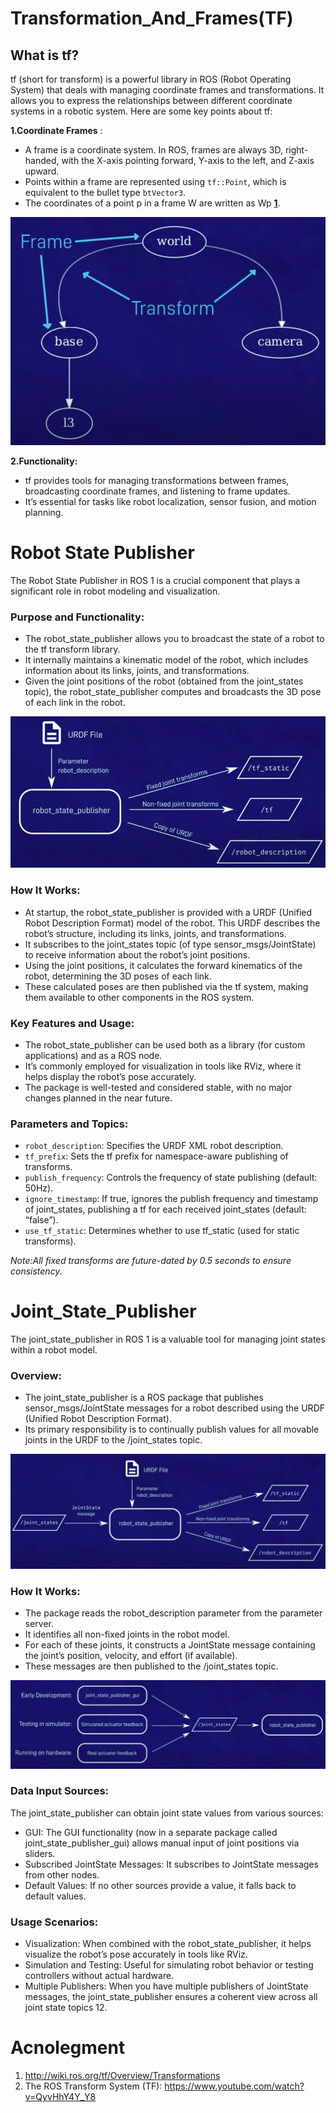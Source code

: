# Transformation_And_Frames(TF)

## What is tf?

tf (short for transform) is a powerful library in ROS (Robot Operating System) that deals with managing coordinate frames and transformations. It allows you to express the relationships between different coordinate systems in a robotic system. Here are some key points about tf:

**1.Coordinate Frames** :
  * A frame is a coordinate system. In ROS, frames are always 3D, right-handed, with the X-axis pointing forward, Y-axis to the left, and Z-axis upward.
  * Points within a frame are represented using `tf::Point`, which is equivalent to the bullet type `btVector3`.
  * The coordinates of a point p in a frame W are written as Wp [**1**](http://wiki.ros.org/tf/Overview/Transformations).

![frames and transforms](<images/frames and transforms.png>)

**2.Functionality:**
  * tf provides tools for managing transformations between frames, broadcasting coordinate frames, and listening to frame updates.
  * It’s essential for tasks like robot localization, sensor fusion, and motion planning.

# Robot State Publisher
The Robot State Publisher in ROS 1 is a crucial component that plays a significant role in robot modeling and visualization.



### Purpose and Functionality:
* The robot_state_publisher allows you to broadcast the state of a robot to the tf transform library.
* It internally maintains a kinematic model of the robot, which includes information about its links, joints, and transformations.
* Given the joint positions of the robot (obtained from the joint_states topic), the robot_state_publisher computes and broadcasts the 3D pose of each link in the robot.


![robot state publisher](<images/robot state publisher node.png>)


### How It Works:
* At startup, the robot_state_publisher is provided with a URDF (Unified Robot Description Format) model of the robot. This URDF describes the robot’s structure, including its links, joints, and transformations.
* It subscribes to the joint_states topic (of type sensor_msgs/JointState) to receive information about the robot’s joint positions.
* Using the joint positions, it calculates the forward kinematics of the robot, determining the 3D poses of each link.
* These calculated poses are then published via the tf system, making them available to other components in the ROS system.
### Key Features and Usage:
* The robot_state_publisher can be used both as a library (for custom applications) and as a ROS node.
* It’s commonly employed for visualization in tools like RViz, where it helps display the robot’s pose accurately.
* The package is well-tested and considered stable, with no major changes planned in the near future.
### Parameters and Topics:
* `robot_description`: Specifies the URDF XML robot description.
* `tf_prefix`: Sets the tf prefix for namespace-aware publishing of transforms.
* `publish_frequency`: Controls the frequency of state publishing (default: 50Hz).
* `ignore_timestamp`: If true, ignores the publish frequency and timestamp of joint_states, publishing a tf for each received joint_states (default: “false”).
* `use_tf_static`: Determines whether to use tf_static (used for static transforms).

*Note:All fixed transforms are future-dated by 0.5 seconds to ensure consistency.*

# Joint_State_Publisher

The joint_state_publisher in ROS 1 is a valuable tool for managing joint states within a robot model.


### Overview:
* The joint_state_publisher is a ROS package that publishes sensor_msgs/JointState messages for a robot described using the URDF (Unified Robot Description Format).
* Its primary responsibility is to continually publish values for all movable joints in the URDF to the /joint_states topic.

![joint state publisher](<images/joint state publisher.png>)

### How It Works:
* The package reads the robot_description parameter from the parameter server.
* It identifies all non-fixed joints in the robot model.
* For each of these joints, it constructs a JointState message containing the joint’s position, velocity, and effort (if available).
* These messages are then published to the /joint_states topic.

![joint state publisher inputs](<images/joint state publisher 2.png>)
### Data Input Sources:
 The joint_state_publisher can obtain joint state values from various sources:
* GUI: The GUI functionality (now in a separate package called joint_state_publisher_gui) allows manual input of joint positions via sliders.
* Subscribed JointState Messages: It subscribes to JointState messages from other nodes.
* Default Values: If no other sources provide a value, it falls back to default values.
### Usage Scenarios:
* Visualization: When combined with the robot_state_publisher, it helps visualize the robot’s pose accurately in tools like RViz.
* Simulation and Testing: Useful for simulating robot behavior or testing controllers without actual hardware.
* Multiple Publishers: When you have multiple publishers of JointState messages, the joint_state_publisher ensures a coherent view across all joint state topics 12.

# Acnolegment 
1. http://wiki.ros.org/tf/Overview/Transformations
2. The ROS Transform System (TF): https://www.youtube.com/watch?v=QyvHhY4Y_Y8